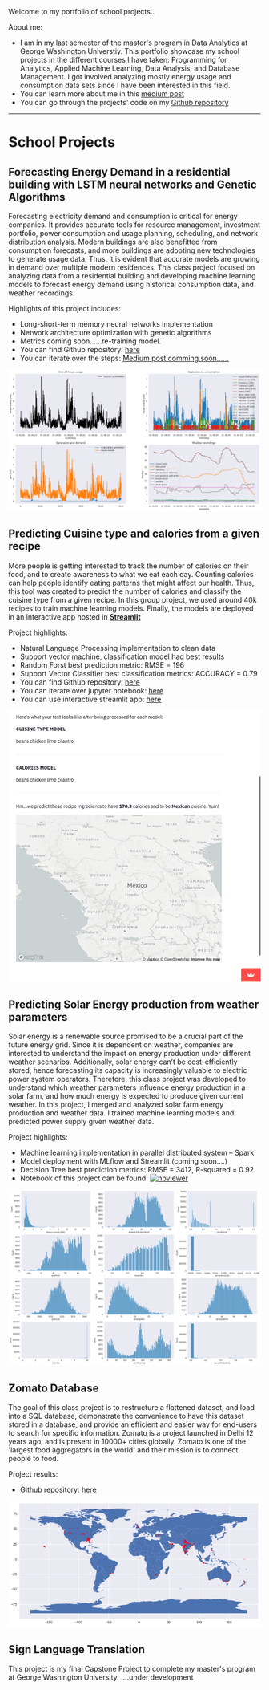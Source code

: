 
Welcome to my portfolio of school projects..

About me:

- I am in my last semester of the master's program in Data Analytics at George Washington Universtiy. This portfolio showcase my school projects in the different courses I have taken: Programming for Analytics, Applied Machine Learning, Data Analysis, and Database Management. I got involved analyzing mostly energy usage and consumption data sets since I have been interested in this field. 
- You can learn more about me in this [medium post](https://medium.com/@garciaguerra.jl/my-journey-from-petroleum-engineering-to-data-science-a7f05919d406)
- You can go through the projects' code on my [Github repository](https://github.com/jgarcia2411)

----

# School Projects

## Forecasting Energy Demand in a residential building with LSTM neural networks and Genetic Algorithms

Forecasting electricity demand and consumption is critical for energy companies. It provides accurate tools for resource management, investment portfolio, power consumption and usage planning, scheduling, and network distribution analysis. Modern buildings are also benefitted from consumption forecasts, and more buildings are adopting new technologies to generate usage data. Thus, it is evident that accurate models are growing in demand over multiple modern residences. This class project focused on analyzing data from a residential building and developing machine learning models to forecast energy demand using historical consumption data, and weather recordings. 

Highlights of this project includes:
-	Long-short-term memory neural networks implementation
-	Network architecture optimization with genetic algorithms
-	Metrics coming soon......re-training model.
-	You can find Github repository: [here](https://github.com/jgarcia2411/Energy-Supply-Smart-Home.git)
-	You can iterate over the steps: [Medium post comming soon......]()

![powervstime](/images/demandusage.png)

## Predicting Cuisine type and calories from a given recipe
More people is getting interested to track the number of calories on their food, and to create awareness to what we eat each day. Counting calories can help people identify eating patterns that might affect our health. Thus, this tool was created to predict the number of calories and classify the cuisine type from a given recipe. In this group project, we used around 40k recipes to train machine learning models. Finally, the models are deployed in an interactive app hosted in [**Streamlit**](https://share.streamlit.io/msalceda/emse-6574-final-project/main/final_project_app.py) 

Project highlights:
-	Natural Language Processing implementation to clean data 
-	Support vector machine, classification model had best results
-	Random Forst best prediction metric: RMSE = 196
-	Support Vector Classifier best classification metrics: ACCURACY = 0.79 
-	You can find Github repository: [here](https://github.com/jgarcia2411/emse-6574-final-project.git)
-	You can iterate over jupyter notebook: [here](https://nbviewer.org/github/msalceda/msalceda.github.io/blob/master/assets/emse6574_assignments/EMSE_6574_Final_Project.ipynb)
-	You can use interactive streamlit app: [here](https://share.streamlit.io/msalceda/emse-6574-final-project/main/final_project_app.py) 

[![streamlitapp](/images/streamlitapp.png)](https://share.streamlit.io/msalceda/emse-6574-final-project/main/final_project_app.py)

## Predicting Solar Energy production from weather parameters
Solar energy is a renewable source promised to be a crucial part of the future energy grid. Since it is dependent on weather, companies are interested to understand the impact on energy production under different weather scenarios. Additionally, solar energy can’t be cost-efficiently stored, hence forecasting its capacity is increasingly valuable to electric power system operators. Therefore, this class project was developed to understand which weather parameters influence energy production in a solar farm, and how much energy is expected to produce given current weather. In this project, I merged and analyzed solar farm energy production and weather data. I trained machine learning models and predicted power supply given weather data. 

Project highlights:
-	Machine learning implementation in parallel distributed system – Spark
-	Model deployment with MLflow and Streamlit (coming soon....)
-	Decision Tree best prediction metrics: RMSE = 3412, R-squared = 0.92
-	Notebook of this project can be found: [![nbviewer](https://raw.githubusercontent.com/jupyter/design/master/logos/Badges/nbviewer_badge.svg)](https://nbviewer.jupyter.org/github/msalceda/msalceda.github.io/blob/master/assets/emse6574_assignments/Week_2_Assignment_Michael_Salceda.ipynb)

![featureimportance](/images/demandvisual.png)

## Zomato Database
The goal of this class project is to restructure a flattened dataset, and load into a SQL database, demonstrate the convenience to have this dataset stored in a database, and provide an efficient and easier way for end-users to search for specific information. Zomato is a project launched in Delhi 12 years ago, and is present in 10000+ cities globally. Zomato is one of the 'largest food aggregators in the world' and their mission is to connect people to food. 

Project results:
- Github repository: [here](https://github.com/jgarcia2411/Zomato_SQL_Database.git)

![zomato](/images/zomato.png)


## Sign Language Translation 

This project is my final Capstone Project to complete my master's program at George Washington University.
....under development

